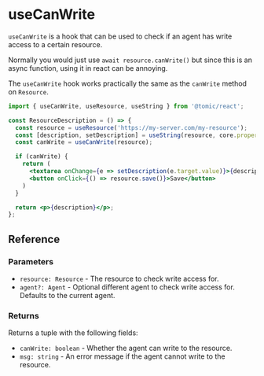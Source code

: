 # useCanWrite

`useCanWrite` is a hook that can be used to check if an agent has write access to a certain resource.

Normally you would just use `await resource.canWrite()` but since this is an async function, using it in react can be annoying.

The `useCanWrite` hook works practically the same as the `canWrite` method on `Resource`.

```jsx
import { useCanWrite, useResource, useString } from '@tomic/react';

const ResourceDescription = () => {
  const resource = useResource('https://my-server.com/my-resource');
  const [description, setDescription] = useString(resource, core.properties.description);
  const canWrite = useCanWrite(resource);

  if (canWrite) {
    return (
      <textarea onChange={e => setDescription(e.target.value)}>{description}</textarea>
      <button onClick={() => resource.save()}>Save</button>
    )
  }

  return <p>{description}</p>;
};
```

## Reference

### Parameters

- `resource: Resource` - The resource to check write access for.
- `agent?: Agent` - Optional different agent to check write access for. Defaults to the current agent.

### Returns

Returns a tuple with the following fields:

- `canWrite: boolean` - Whether the agent can write to the resource.
- `msg: string` - An error message if the agent cannot write to the resource.
